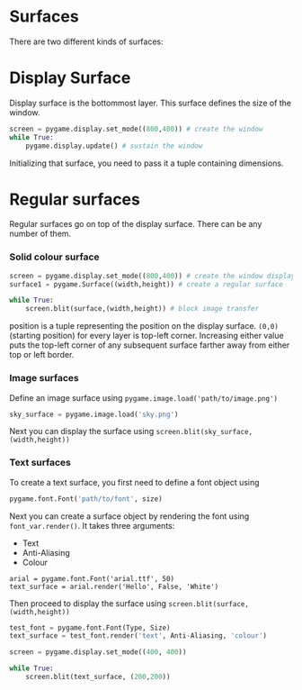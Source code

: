 # Surfaces

There are two different kinds of surfaces:

# Display Surface
Display surface is the bottommost layer. This surface defines the size of the window.<br>

```python
screen = pygame.display.set_mode((800,400)) # create the window
while True:
	pygame.display.update() # sustain the window
```
Initializing that surface, you need to pass it a tuple containing dimensions.<br>


# Regular surfaces

Regular surfaces go on top of the display surface. There can be any number of them.<br>

### Solid colour surface

```python
screen = pygame.display.set_mode((800,400)) # create the window display
surface1 = pygame.Surface((width,height)) # create a regular surface

while True:
	screen.blit(surface,(width,height)) # block image transfer
```
position is a tuple representing the position on the display surface. ```(0,0)``` (starting position) for every layer is top-left corner. Increasing either value puts the top-left corner of any subsequent surface farther away from either top or left border.<br>

### Image surfaces

Define an image surface using ```pygame.image.load('path/to/image.png')```

```python
sky_surface = pygame.image.load('sky.png')
```

Next you can display the surface using ```screen.blit(sky_surface,(width,height))```<br>


### Text surfaces
To create a text surface, you first need to define a font object using <br>
```python
pygame.font.Font('path/to/font', size)
```

Next you can create a surface object by rendering the font using ```font_var.render()```. It takes three arguments: 
* Text
* Anti-Aliasing
* Colour

```
arial = pygame.font.Font('arial.ttf', 50)
text_surface = arial.render('Hello', False, 'White')
```
Then proceed to display the surface using ```screen.blit(surface,(width,height))```<br>

```python
test_font = pygame.font.Font(Type, Size)
text_surface = test_font.render('text', Anti-Aliasing, 'colour')

screen = pygame.display.set_mode((400, 400))

while True:
	screen.blit(text_surface, (200,200))
```



